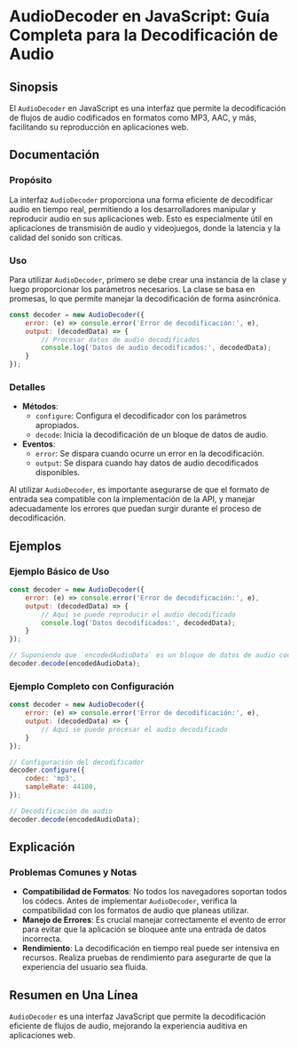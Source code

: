 <!--
Meta Description: # AudioDecoder en JavaScript: Guía Completa para la Decodificación de Audio ## Sinopsis El `AudioDecoder` en JavaScript es una interfaz que permite la...
Meta Keywords: audio, decodificación, error, audiodecoder, que
-->

# AudioDecoder en JavaScript: Guía Completa para la Decodificación de Audio

## Sinopsis
El `AudioDecoder` en JavaScript es una interfaz que permite la decodificación de flujos de audio codificados en formatos como MP3, AAC, y más, facilitando su reproducción en aplicaciones web.

## Documentación
### Propósito
La interfaz `AudioDecoder` proporciona una forma eficiente de decodificar audio en tiempo real, permitiendo a los desarrolladores manipular y reproducir audio en sus aplicaciones web. Esto es especialmente útil en aplicaciones de transmisión de audio y videojuegos, donde la latencia y la calidad del sonido son críticas.

### Uso
Para utilizar `AudioDecoder`, primero se debe crear una instancia de la clase y luego proporcionar los parámetros necesarios. La clase se basa en promesas, lo que permite manejar la decodificación de forma asincrónica.

```javascript
const decoder = new AudioDecoder({
    error: (e) => console.error('Error de decodificación:', e),
    output: (decodedData) => {
        // Procesar datos de audio decodificados
        console.log('Datos de audio decodificados:', decodedData);
    }
});
```

### Detalles
- **Métodos**:
  - `configure`: Configura el decodificador con los parámetros apropiados.
  - `decode`: Inicia la decodificación de un bloque de datos de audio.
- **Eventos**:
  - `error`: Se dispara cuando ocurre un error en la decodificación.
  - `output`: Se dispara cuando hay datos de audio decodificados disponibles.

Al utilizar `AudioDecoder`, es importante asegurarse de que el formato de entrada sea compatible con la implementación de la API, y manejar adecuadamente los errores que puedan surgir durante el proceso de decodificación.

## Ejemplos
### Ejemplo Básico de Uso
```javascript
const decoder = new AudioDecoder({
    error: (e) => console.error('Error de decodificación:', e),
    output: (decodedData) => {
        // Aquí se puede reproducir el audio decodificado
        console.log('Datos decodificados:', decodedData);
    }
});

// Suponiendo que `encodedAudioData` es un bloque de datos de audio codificado
decoder.decode(encodedAudioData);
```

### Ejemplo Completo con Configuración
```javascript
const decoder = new AudioDecoder({
    error: (e) => console.error('Error de decodificación:', e),
    output: (decodedData) => {
        // Aquí se puede procesar el audio decodificado
    }
});

// Configuración del decodificador
decoder.configure({
    codec: 'mp3',
    sampleRate: 44100,
});

// Decodificación de audio
decoder.decode(encodedAudioData);
```

## Explicación
### Problemas Comunes y Notas
- **Compatibilidad de Formatos**: No todos los navegadores soportan todos los códecs. Antes de implementar `AudioDecoder`, verifica la compatibilidad con los formatos de audio que planeas utilizar.
- **Manejo de Errores**: Es crucial manejar correctamente el evento de error para evitar que la aplicación se bloquee ante una entrada de datos incorrecta.
- **Rendimiento**: La decodificación en tiempo real puede ser intensiva en recursos. Realiza pruebas de rendimiento para asegurarte de que la experiencia del usuario sea fluida.

## Resumen en Una Línea
`AudioDecoder` es una interfaz JavaScript que permite la decodificación eficiente de flujos de audio, mejorando la experiencia auditiva en aplicaciones web.